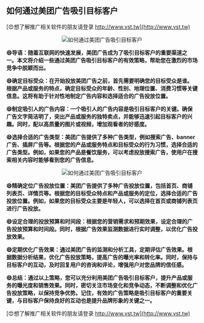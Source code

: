 ## **如何通过美团广告吸引目标客户**

[😍想了解推广相关软件的朋友请登录 http://www.vst.tw](http://www.vst.tw)

 <center><img src="https://vst.tw/MP4/tuiguang/png/4.png" alt="如何通过美团广告吸引目标客户"></center>

**😄导语：随着互联网的快速发展，美团广告成为了吸引目标客户的重要渠道之一。本文将介绍一些通过美团广告吸引目标客户的有效策略，帮助您在激烈的市场竞争中脱颖而出。**

**😄确定目标受众：在开始投放美团广告之前，首先需要明确您的目标受众是谁。根据产品或服务的特点，确定目标受众的年龄、性别、地理位置、消费习惯等关键信息。这将有助于针对性地制定广告内容和选择适合的广告投放位置。**

**😄制定吸引人的广告内容：一个吸引人的广告内容是吸引目标客户的关键。确保广告文字简洁明了，突出产品或服务的独特卖点，并能够迅速引起目标客户的兴趣。同时，配以高质量的图片或视频，增加观看者的好感度。**

**😄选择合适的广告类型：美团广告提供了多种广告类型，例如搜索广告、banner广告、插屏广告等。根据您的产品或服务特点和目标受众的行为习惯，选择合适的广告类型。例如，如果您的产品是餐饮服务，可以考虑投放搜索广告，使用户在搜索相关内容时能够看到您的广告信息。**

 <center><img src="https://vst.tw/MP4/tuiguang/png/8.png" alt="如何通过美团广告吸引目标客户"></center>

**😄精确定位广告投放位置：美团广告提供了多种广告投放位置，包括首页、商铺列表页、详情页等。根据您的目标受众特点和产品或服务的定位，选择合适的广告投放位置。例如，如果您的目标受众主要是年轻人，可以选择在首页或商铺列表页进行广告投放。**

**😄设定合理的投放预算和时间段：根据您的营销需求和预期效果，设定合理的广告投放预算和时间段。同时，根据广告效果监测数据进行实时调整，以优化广告投放效果。**

**😄定期优化广告效果：通过美团广告的监测和分析工具，定期评估广告效果。根据数据分析结果，优化广告投放策略，提高广告的曝光率和转化率。同时，保持与目标客户的互动，及时回复用户的咨询和评论，增强用户对您品牌的信任感。**

**😄总结：通过以上策略，您可以充分利用美团广告吸引目标客户，提升产品或服务的曝光度和销售效果。同时，密切关注市场变化和竞争动态，不断调整和优化广告投放策略，以保持竞争优势。记住，有效的广告策略是吸引目标客户的重要关键，与目标客户保持良好的互动也是提升品牌形象的关键之一。**

[😍想了解推广相关软件的朋友请登录 http://www.vst.tw](http://www.vst.tw)



